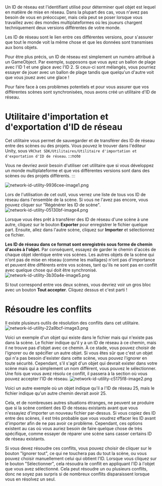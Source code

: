 

Un ID de réseau est l'identifiant utilisé pour déterminer quel objet est lequel en matière de mise en réseau. Dans la plupart des cas, vous n'avez pas besoin de vous en préoccuper, mais cela peut se poser lorsque vous travaillez avec des mondes multiplateformes où les joueurs chargent techniquement deux versions différentes de votre monde.

Les ID de réseau sont le lien entre ces différentes versions, pour s'assurer que tout le monde voit la même chose et que les données sont transmises aux bons objets.

Pour être plus précis, un ID de réseau est simplement un numéro attribué à un GameObject. Par exemple, supposons que vous ayez un ballon de plage avec l'ID 1 et une glace avec l'ID 2. Si ceux-ci sont mélangés, vous pourriez essayer de jouer avec un ballon de plage tandis que quelqu'un d'autre voit que vous jouez avec une glace !

Pour faire face à ces problèmes potentiels et pour vous assurer que vos différentes scènes sont synchronisées, nous avons créé un utilitaire d'ID de réseau.

# Utilitaire d'importation et d'exportation d'ID de réseau

Cet utilitaire vous permet de sauvegarder et de transférer des ID de réseau entre des scènes ou des projets. Vous pouvez le trouver dans l'éditeur Unity, sous `VRChat SDK/Utilitaires/Utilitaire d'importation et d'exportation d'ID de réseau`.
:::note

Vous ne devriez avoir besoin d'utiliser cet utilitaire que si vous développez un monde multiplateforme et que vos différentes versions sont dans des scènes ou des projets différents.
:::

![network-id-utility-9936cee-image1.png](/img/worlds/network-id-utility-9936cee-image1.png)

Lors de l'utilisation de cet outil, vous verrez une liste de tous vos ID de réseau dans l'ensemble de la scène. Si vous ne l'avez pas encore, vous pouvez cliquer sur "Régénérer les ID de scène".
![network-id-utility-05130bf-image4.png](/img/worlds/network-id-utility-05130bf-image4.png)

Lorsque vous êtes prêt à transférer des ID de réseau d'une scène à une autre, cliquez sur le bouton **Exporter** pour enregistrer le fichier quelque part. Ensuite, allez dans l'autre scène, cliquez sur **Importer** et sélectionnez ce fichier.

**Les ID de réseau dans ce format sont enregistrés sous forme de chemin d'accès à l'objet.** Par conséquent, essayez de garder le chemin d'accès de chaque objet identique entre vos scènes. Les autres objets de la scène qui n'ont pas de mise en réseau (comme les maillages) n'ont pas d'importance et peuvent être différents entre vos scènes, tant qu'ils ne sont pas en conflit avec quelque chose qui doit être synchronisé.
![network-id-utility-3b30a4e-image5.png](/img/worlds/network-id-utility-3b30a4e-image5.png)

Si tout correspond entre vos deux scènes, vous devriez voir un gros bloc avec un bouton **Tout accepter**. Cliquez dessus et c'est parti !

# Résoudre les conflits

Il existe plusieurs outils de résolution des conflits dans cet utilitaire.
![network-id-utility-22a9bcf-image3.png](/img/worlds/network-id-utility-22a9bcf-image3.png)

Voici un exemple d'un objet qui existe dans le fichier mais qui n'existe pas dans la scène. Le fichier indique qu'il y a un ID de réseau à ce chemin, mais il ne trouve pas d'objet avec ce chemin. À ce stade, vous pouvez choisir de l'ignorer ou de spécifier un autre objet. Si vous êtes sûr que c'est un objet qui n'a pas besoin d'exister dans cette scène, vous pouvez l'ignorer en toute sécurité. Cependant, s'il s'agit d'un objet qui devrait exister dans votre scène mais qui a simplement un nom différent, vous pouvez le sélectionner. Une fois que vous avez résolu ce conflit, il passera à la section où vous pouvez accepter l'ID de réseau.
![network-id-utility-c5175f8-image2.png](/img/worlds/network-id-utility-c5175f8-image2.png)

Voici un autre exemple où un objet indique qu'il a l'ID de réseau 25, mais le fichier indique qu'un autre chemin devrait avoir 25.

Cela, et de nombreuses autres situations étranges, ne peuvent se produire que si la scène contient des ID de réseau existants avant que vous n'essayiez d'importer un nouveau fichier par-dessus. Si vous copiez des ID entre des scènes, il est très probable que vous voudrez effacer les ID avant d'importer afin de ne pas avoir ce problème. Cependant, ces options existent au cas où vous auriez besoin de faire quelque chose de très spécifique, comme essayer de réparer une scène sans casser certains ID de réseau existants.

Si vous devez résoudre ces conflits, vous pouvez choisir de cliquer sur le bouton "Ignorer tout", ce qui ne touchera pas du tout la scène, ou vous pouvez choisir manuellement celui qui obtient l'ID. Lorsque vous cliquez sur le bouton "Sélectionner", cela résoudra le conflit en appliquant l'ID à l'objet que vous avez sélectionné. Cela peut résoudre un ou plusieurs conflits, donc ne soyez pas surpris si de nombreux conflits disparaissent lorsque vous en résolvez un seul.